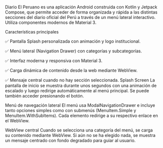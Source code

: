 Diario El Peruano es una aplicación Android construida con Kotlin y Jetpack Compose, que permite acceder de forma organizada y rápida a las distintas secciones del diario oficial del Perú a través de un menú lateral interactivo. Utiliza componentes modernos de Material 3.

Características principales

✅ Pantalla Splash personalizada con animación y logo institucional.

✅ Menú lateral (Navigation Drawer) con categorías y subcategorías.

✅ Interfaz moderna y responsiva con Material 3.

✅ Carga dinámica de contenido desde la web mediante WebView.

✅ Mensaje central cuando no hay sección seleccionada.
Splash Screen
La pantalla de inicio se muestra durante unos segundos con una animación de escalado y luego redirige automáticamente al menú principal. Se puede también acceder presionando el botón.

Menú de navegación lateral
El menú usa ModalNavigationDrawer e incluye tanto opciones simples como con submenús (MenuItem.Simple y MenuItem.WithSubItems). Cada elemento redirige a su respectivo enlace en el WebView.

WebView central
Cuando se selecciona una categoría del menú, se carga su contenido mediante WebView. Si aún no se ha elegido nada, se muestra un mensaje centrado con fondo degradado para guiar al usuario.
